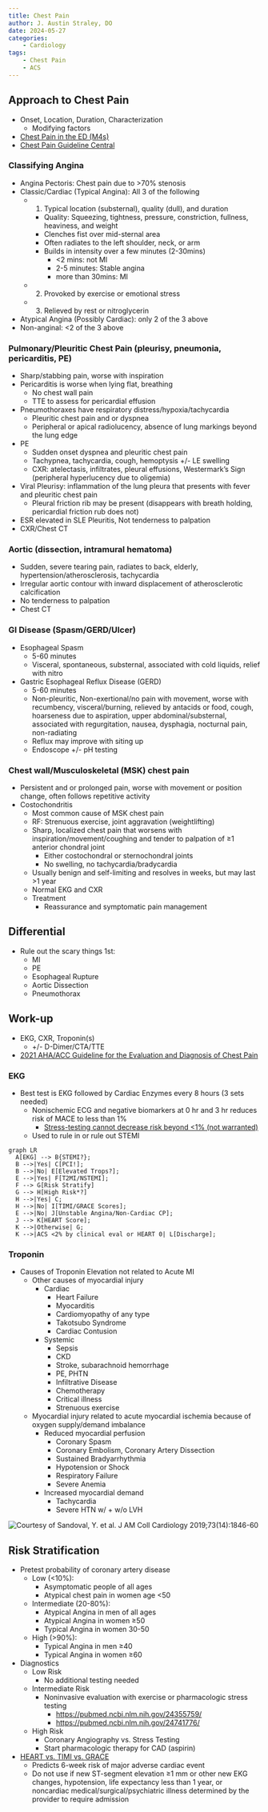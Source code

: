 ```yaml
---
title: Chest Pain
author: J. Austin Straley, DO
date: 2024-05-27
categories:
    - Cardiology
tags:
    - Chest Pain
    - ACS
---
```


## Approach to Chest Pain

- Onset, Location, Duration, Characterization
    - Modifying factors
- [Chest Pain in the ED (M4s)][1]
- [Chest Pain Guideline Central][5]

### Classifying Angina

- Angina Pectoris: Chest pain due to >70% stenosis
- Classic/Cardiac (Typical Angina): All 3 of the following
    - 1) Typical location (substernal), quality (dull), and duration
        - Quality: Squeezing, tightness, pressure, constriction, fullness, heaviness, and weight
        - Clenches fist over mid-sternal area
        - Often radiates to the left shoulder, neck, or arm
        - Builds in intensity over a few minutes (2-30mins)
            - <2 mins: not MI
            - 2-5 minutes: Stable angina
            - more than 30mins: MI
    - 2) Provoked by exercise or emotional stress
    - 3) Relieved by rest or nitroglycerin
- Atypical Angina (Possibly Cardiac): only 2 of the 3 above
- Non-anginal: <2 of the 3 above

### Pulmonary/Pleuritic Chest Pain (pleurisy, pneumonia, pericarditis, PE)

- Sharp/stabbing pain, worse with inspiration
- Pericarditis is worse when lying flat, breathing
    - No chest wall pain
    - TTE to assess for pericardial effusion
- Pneumothoraxes have respiratory distress/hypoxia/tachycardia
    - Pleuritic chest pain and or dyspnea
    - Peripheral or apical radiolucency, absence of lung markings beyond the lung edge
- PE
    - Sudden onset dyspnea and pleuritic chest pain
    - Tachypnea, tachycardia, cough, hemoptysis +/- LE swelling
    - CXR: atelectasis, infiltrates, pleural effusions, Westermark’s Sign (peripheral hyperlucency due to oligemia)
- Viral Pleurisy: inflammation of the lung pleura that presents with fever and pleuritic chest pain
    - Pleural friction rib may be present (disappears with breath holding, pericardial friction rub does not)
- ESR elevated in SLE Pleuritis, Not tenderness to palpation
- CXR/Chest CT

### Aortic (dissection, intramural hematoma)

- Sudden, severe tearing pain, radiates to back, elderly, hypertension/atherosclerosis, tachycardia
- Irregular aortic contour with inward displacement of atherosclerotic calcification
- No tenderness to palpation
- Chest CT

### GI Disease (Spasm/GERD/Ulcer)

- Esophageal Spasm
    - 5-60 minutes
    - Visceral, spontaneous, substernal, associated with cold liquids, relief with nitro
- Gastric Esophageal Reflux Disease (GERD)
    - 5-60 minutes
    - Non-pleuritic, Non-exertional/no pain with movement, worse with recumbency, visceral/burning, relieved by antacids or food, cough, hoarseness due to aspiration, upper abdominal/substernal, associated with regurgitation, nausea, dysphagia, nocturnal pain, non-radiating
    - Reflux may improve with siting up
    - Endoscope +/- pH testing

### Chest wall/Musculoskeletal (MSK) chest pain

- Persistent and or prolonged pain, worse with movement or position change, often follows repetitive activity
- Costochondritis
    - Most common cause of MSK chest pain
    - RF: Strenuous exercise, joint aggravation (weightlifting)
    - Sharp, localized chest pain that worsens with inspiration/movement/coughing and tender to palpation of ≥1 anterior chondral joint
        - Either costochondral or sternochondral joints
        - No swelling, no tachycardia/bradycardia
    - Usually benign and self-limiting and resolves in weeks, but may last >1 year
    - Normal EKG and CXR
    - Treatment
        - Reassurance and symptomatic pain management

## Differential

- Rule out the scary things 1st:
    - MI
    - PE
    - Esophageal Rupture
    - Aortic Dissection
    - Pneumothorax

## Work-up

- EKG, CXR, Troponin(s)
    - +/- D-Dimer/CTA/TTE
- [2021 AHA/ACC Guideline for the Evaluation and Diagnosis of Chest Pain][2]

### EKG

- Best test is EKG followed by Cardiac Enzymes every 8 hours (3 sets needed)
    - Nonischemic ECG and negative biomarkers at 0 hr and 3 hr reduces risk of MACE to less than 1%
        - [Stress-testing cannot decrease risk beyond <1% (not warranted)][4]
    - Used to rule in or rule out STEMI

``` mermaid
graph LR
  A[EKG] --> B{STEMI?};
  B -->|Yes| C[PCI!];
  B -->|No| E[Elevated Trops?];
  E -->|Yes| F[T2MI/NSTEMI];
  F --> G[Risk Stratify]
  G --> H[High Risk*?]
  H -->|Yes| C;
  H -->|No| I[TIMI/GRACE Scores];
  E -->|No| J[Unstable Angina/Non-Cardiac CP];
  J --> K[HEART Score];
  K -->|Otherwise| G;
  K -->|ACS <2% by clinical eval or HEART 0| L[Discharge];
```

### Troponin

- Causes of Troponin Elevation not related to Acute MI
    - Other causes of myocardial injury
        - Cardiac
            - Heart Failure
            - Myocarditis
            - Cardiomyopathy of any type
            - Takotsubo Syndrome
            - Cardiac Contusion
        - Systemic
            - Sepsis
            - CKD
            - Stroke, subarachnoid hemorrhage
            - PE, PHTN
            - Infiltrative Disease
            - Chemotherapy
            - Critical illness
            - Strenuous exercise
    - Myocardial injury related to acute myocardial ischemia because of oxygen supply/demand imbalance
        - Reduced myocardial perfusion
            - Coronary Spasm
            - Coronary Embolism, Coronary Artery Dissection
            - Sustained Bradyarrhythmia
            - Hypotension or Shock
            - Respiratory Failure
            - Severe Anemia
        - Increased myocardial demand
            - Tachycardia
            - Severe HTN w/ + w/o LVH

![Courtesy of Sandoval, Y. et al. J AM Coll Cardiology 2019;73(14):1846-60](/assets/images/fellowship-guide/cards/chest-pain/cp_algorithm.jpeg)

## Risk Stratification

- Pretest probability of coronary artery disease
    - Low (<10%):
        - Asymptomatic people of all ages
        - Atypical chest pain in women age <50
    - Intermediate (20-80%):
        - Atypical Angina in men of all ages
        - Atypical Angina in women ≥50
        - Typical Angina in women 30-50
    - High (>90%):
        - Typical Angina in men ≥40
        - Typical Angina in women ≥60
- Diagnostics
    - Low Risk
        - No additional testing needed
    - Intermediate Risk
        - Noninvasive evaluation with exercise or pharmacologic stress testing
            - https://pubmed.ncbi.nlm.nih.gov/24355759/
            - https://pubmed.ncbi.nlm.nih.gov/24741776/
    - High Risk
        - Coronary Angiography vs. Stress Testing
        - Start pharmacologic therapy for CAD (aspirin)
- [HEART vs. TIMI vs. GRACE][3]
    - Predicts 6-week risk of major adverse cardiac event
    - Do not use if new ST-segment elevation ≥1 mm or other new EKG changes, hypotension, life expectancy less than 1 year, or noncardiac medical/surgical/psychiatric illness determined by the provider to require admission

[1]: https://www.saem.org/about-saem/academies-interest-groups-affiliates2/cdem/for-students/online-education/m4-curriculum/group-m4-approach-to/chest-pain
[2]: https://pubmed.ncbi.nlm.nih.gov/34756653/{:target="_blank"}
[3]: https://www.internationaljournalofcardiology.com/article/S0167-5273(16)33282-X/fulltext
[4]: http://www.emdocs.net/chest-pain-controversies-risk-stratification-stress-test-utility-part-1/
[5]: https://www.guidelinecentral.com/guideline/450303/pocket-guide/450307/
